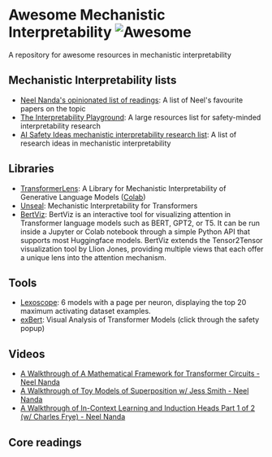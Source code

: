 # Awesome Mechanistic Interpretability ![Awesome](https://cdn.rawgit.com/sindresorhus/awesome/d7305f38d29fed78fa85652e3a63e154dd8e8829/media/badge.svg)

A repository for awesome resources in mechanistic interpretability

## Mechanistic Interpretability lists

- [Neel Nanda's opinionated list of readings](https://www.neelnanda.io/mechanistic-interpretability/favourite-papers): A list of Neel's favourite papers on the topic
- [The Interpretability Playground](https://alignmentjam.com/interpretability-playground): A large resources list for safety-minded interpretability research
- [AI Safety Ideas mechanistic interpretability research list](https://aisafetyideas.com/list/interpretability-hackathon): A list of research ideas in mechanistic interpretability

## Libraries

- [TransformerLens](https://github.com/neelnanda-io/TransformerLens): A Library for Mechanistic Interpretability of Generative Language Models ([Colab](https://neelnanda.io/transformer-lens-demo))
- [Unseal](https://unseal.readthedocs.io/en/latest/): Mechanistic Interpretability for Transformers
- [BertViz](https://github.com/jessevig/bertviz): BertViz is an interactive tool for visualizing attention in Transformer language models such as BERT, GPT2, or T5. It can be run inside a Jupyter or Colab notebook through a simple Python API that supports most Huggingface models. BertViz extends the Tensor2Tensor visualization tool by Llion Jones, providing multiple views that each offer a unique lens into the attention mechanism.


## Tools

- [Lexoscope](https://www.lexoscope.io/): 6 models with a page per neuron, displaying the top 20 maximum activating dataset examples.
- [exBert](https://exbert.net/): Visual Analysis of Transformer Models (click through the safety popup)

## Videos

- [A Walkthrough of A Mathematical Framework for Transformer Circuits - Neel Nanda](https://www.youtube.com/watch?v=KV5gbOmHbjU)
- [A Walkthrough of Toy Models of Superposition w/ Jess Smith - Neel Nanda](https://youtu.be/R3nbXgMnVqQ)
- [A Walkthrough of In-Context Learning and Induction Heads Part 1 of 2 (w/ Charles Frye) - Neel Nanda](https://youtu.be/dCkQQYwPxdM)

## Core readings
